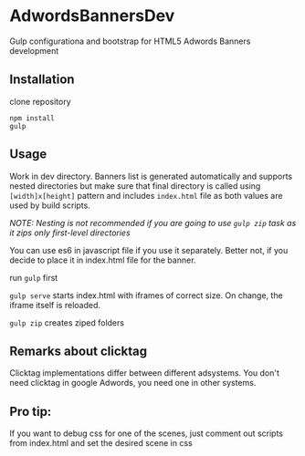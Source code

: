 # AdwordsBannersDev
Gulp configurationa and bootstrap for HTML5 Adwords Banners development

## Installation
clone repository
```
npm install
gulp
```

## Usage
Work in dev directory. Banners list is generated automatically and supports nested directories but make sure that final
directory is called using `[width]x[height]` pattern and includes `index.html` file as both values are used by build scripts.

*NOTE: Nesting is not recommended if you are going to use `gulp zip` task as it zips only first-level directories*

You can use es6 in javascript file if you use it separately.
Better not, if you decide to place it in index.html file for the banner.

run `gulp` first

`gulp serve` starts index.html with iframes of correct size. On change, the iframe itself is reloaded. 

`gulp zip` creates ziped folders

## Remarks about clicktag

Clicktag implementations differ between different adsystems. You don't need clicktag in google Adwords,
you need one in other systems.

## Pro tip:

If you want to debug css for one of the scenes, just comment out scripts from index.html and set the desired scene in css

